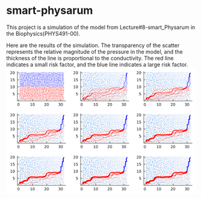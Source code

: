 # smart-physarum
This project is a simulation of the model from Lecture#8-smart_Physarum in the Biophysics(PHYS491-00).

Here are the results of the simulation. The transparency of the scatter represents the relative magnitude of the pressure in the model, and the thickness of the line is proportional to the conductivity. The red line indicates a small risk factor, and the blue line indicates a large risk factor.
![result](https://github.com/kn05/smart-physarum/blob/master/plot.png)
